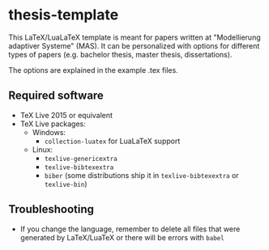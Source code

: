 # thesis-template

This LaTeX/LuaLaTeX template is meant for papers written at "Modellierung adaptiver Systeme" (MAS). It can be personalized with options for different types of papers (e.g. bachelor thesis, master thesis, dissertations).

The options are explained in the example .tex files.

## Required software

- TeX Live 2015 or equivalent
- TeX Live packages:
	- Windows:
		- `collection-luatex` for LuaLaTeX support
	- Linux:
		- `texlive-genericextra`
		- `texlive-bibtexextra`
		- `biber` (some distributions ship it in `texlive-bibtexextra` or `texlive-bin`)

## Troubleshooting

- If you change the language, remember to delete all files that were generated by LaTeX/LuaTeX or there will be errors with `babel`
